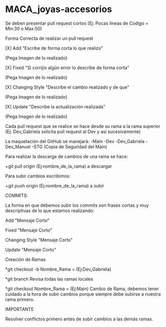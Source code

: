 # MACA_joyas-accesorios
Se deben presentar pull request cortos (Ej: Pocas lineas de Codigo = Min:30 o Max:50)

Forma Correcta de realizar un pull request

[X] Add "Escribe de forma corta lo que realizo"

(Pega Imagen de lo realizado)

[X] Fixed "Si corrijio algún error lo describe de forma corta"

(Pega Imagen de lo realizado)

[X] Changing Style "Describe el cambio realizado y de que"

(Pega Imagen de lo realizado)

[X] Update "Describe la actualización realizada"

(Pega Imagen de lo realizado)

Cada pull request que se realice se hace desde su rama a la rama superior (Ej: Dev_Gabriela solicita pull request al Dev y así sucesivamente)

La maquetación del GitHub se manejará: -Main -Dev -Dev_Gabriela -Dev_Manuel -STG (Copia de Seguridad del Main)

Para realizar la descarga de cambios de una rama se hace:

+git pull origin (Ej:nombre_de_la_rama) a descargar

Para subir cambios escribimos:

+git push origin (Ej:nombre_de_la_rama) a subir

COMMITS:

La forma en que debemos subir los commits son frases cortas y muy descriptivas de lo que estamos realizando:

Add "Mensaje Corto"

Fixed "Mensaje Corto"

Changing Style "Mensaje Corto"

Update "Mensaje Corto"

Creación de Ramas

*git checkout -b Nombre_Rama = (Ej:Dev_Gabriela)

*git branch Revisa todas las ramas locales

*git checkout Nombre_Rama = (Ej:Main) Cambio de Rama, debemos tener cuidado a la hora de subir cambios porque siempre debe subirse a nuestra rama primero.

IMPORTANTE

Resolver conflictos primero antes de subir cambios a las demás ramas.
